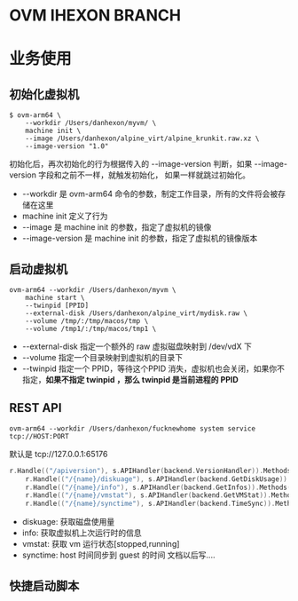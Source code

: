 # OVM IHEXON BRANCH


# 业务使用

## 初始化虚拟机
```
$ ovm-arm64 \
    --workdir /Users/danhexon/myvm/ \
    machine init \
    --image /Users/danhexon/alpine_virt/alpine_krunkit.raw.xz \
    --image-version "1.0"
```
初始化后，再次初始化的行为根据传入的 --image-version 判断，如果 --image-version 字段和之前不一样，就触发初始化，
如果一样就跳过初始化。

- --workdir 是 ovm-arm64 命令的参数，制定工作目录，所有的文件将会被存储在这里
- machine init 定义了行为
- --image 是 machine init 的参数，指定了虚拟机的镜像
- --image-version 是 machine init 的参数，指定了虚拟机的镜像版本


## 启动虚拟机
```
ovm-arm64 --workdir /Users/danhexon/myvm \
    machine start \
    --twinpid [PPID]
    --external-disk /Users/danhexon/alpine_virt/mydisk.raw \
    --volume /tmp/:/tmp/macos/tmp \
    --volume /tmp1/:/tmp/macos/tmp1 \
```
- --external-disk 指定一个额外的 raw 虚拟磁盘映射到 /dev/vdX 下
- --volume 指定一个目录映射到虚拟机的目录下
- --twinpid 指定一个 PPID，等待这个PPID 消失，虚拟机也会关闭，如果你不指定，**如果不指定 twinpid ，那么 twinpid 是当前进程的 PPID**


## REST API
```
ovm-arm64 --workdir /Users/danhexon/fucknewhome system service tcp://HOST:PORT
```
默认是 tcp://127.0.0.1:65176
```go
r.Handle(("/apiversion"), s.APIHandler(backend.VersionHandler)).Methods(http.MethodGet)
	r.Handle(("/{name}/diskuage"), s.APIHandler(backend.GetDiskUsage)).Methods(http.MethodGet)
	r.Handle(("/{name}/info"), s.APIHandler(backend.GetInfos)).Methods(http.MethodGet)
	r.Handle(("/{name}/vmstat"), s.APIHandler(backend.GetVMStat)).Methods(http.MethodGet)
	r.Handle(("/{name}/synctime"), s.APIHandler(backend.TimeSync)).Methods(http.MethodGet)
```


- diskuage: 获取磁盘使用量
- info:     获取虚拟机上次运行时的信息
- vmstat:   获取 vm 运行状态[stopped,running]
- synctime: host 时间同步到 guest 的时间
文档以后写....

## 快捷启动脚本


